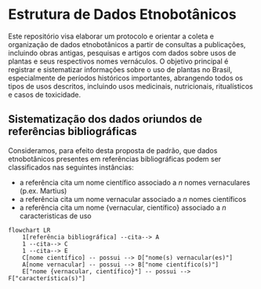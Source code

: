 # Estrutura de Dados Etnobotânicos

Este repositório visa elaborar um protocolo e orientar a coleta e organização de dados etnobotânicos a partir de consultas a publicações, incluindo obras antigas, pesquisas e artigos com dados sobre usos de plantas e seus respectivos nomes vernáculos. O objetivo principal é registrar e sistematizar informações sobre o uso de plantas no Brasil, especialmente de períodos históricos importantes, abrangendo todos os tipos de usos descritos, incluindo usos medicinais, nutricionais, ritualísticos e casos de toxicidade.

## Sistematização dos dados oriundos de referências bibliográficas

Consideramos, para efeito desta proposta de padrão, que dados etnobotânicos presentes em referências bibliográficas podem ser classificados nas seguintes instâncias:

* a referência cita um nome científico associado a _n_ nomes vernaculares (p.ex. Martius)
* a referência cita um nome vernacular associado a _n_ nomes científicos
* a referência cita um nome {vernacular, científico} associado a _n_ caracteristicas de uso

```mermaid
flowchart LR
    1[referência bibliográfica] --cita--> A
    1 --cita--> C
    1 --cita--> E
    C[nome científico] -- possui --> D["nome(s) vernacular(es)"]
    A[nome vernacular] -- possui --> B["nome científico(s)"]
    E["nome {vernacular, científico}"] -- possui --> F["característica(s)"]
```
